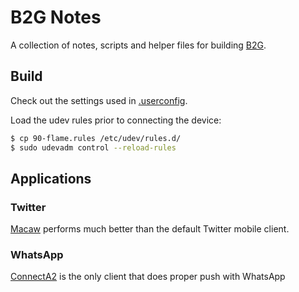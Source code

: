 # B2G Notes

A collection of notes, scripts and helper files for building [B2G](https://github.com/mozilla-b2g/B2G).

## Build

Check out the settings used in [.userconfig](.userconfig).

Load the udev rules prior to connecting the device:

```bash
$ cp 90-flame.rules /etc/udev/rules.d/
$ sudo udevadm control --reload-rules
```

## Applications

### Twitter

[Macaw](https://marketplace.firefox.com/app/macaw) performs much better than the default Twitter mobile client.

### WhatsApp

[ConnectA2](https://marketplace.firefox.com/app/connecta2) is the only client that does proper push with WhatsApp

